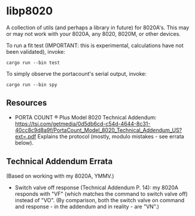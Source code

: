 # libp8020

A collection of utils (and perhaps a library in future) for 8020A's. This may or
may not work with your 8020A, any 8020, 8020M, or other devices.

To run a fit test (IMPORTANT: this is experimental, calculations have not been
validated), invoke:

    cargo run --bin test

To simply observe the portacount's serial output, invoke:

    cargo run --bin spy

## Resources

* PORTA COUNT ® Plus Model 8020 Technical Addendum:
  https://tsi.com/getmedia/0d5db6cd-c54d-4644-8c31-40cc8c9d8a9f/PortaCount_Model_8020_Technical_Addendum_US?ext=.pdf
  Explains the protocol (mostly, modulo mistakes - see errata below).

## Technical Addendum Errata

(Based on working with my 8020A, YMMV.)

* Switch valve off response (Technical Addendum P. 14): my 8020A responds with
  "VF" (which matches the command to switch valve off) instead of "VO". (By
  comparison, both the switch valve on command and response - in the addendum
  and in reality - are "VN".)

